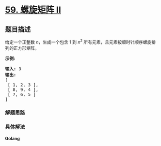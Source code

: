 # [59. 螺旋矩阵 II](https://leetcode-cn.com/problems/spiral-matrix-ii)

## 题目描述
<!-- 这里写题目描述 -->
<p>给定一个正整数&nbsp;<em>n</em>，生成一个包含 1 到&nbsp;<em>n</em><sup>2</sup>&nbsp;所有元素，且元素按顺时针顺序螺旋排列的正方形矩阵。</p>

<p><strong>示例:</strong></p>

<pre><strong>输入:</strong> 3
<strong>输出:</strong>
[
 [ 1, 2, 3 ],
 [ 8, 9, 4 ],
 [ 7, 6, 5 ]
]</pre>



### 解题思路


### 具体解法

<!-- tabs:start -->

#### **Golang**
```go

```

<!-- tabs:end -->

